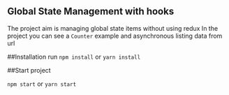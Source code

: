 ## Global State Management with hooks
The project aim is managing global state items without using redux
In the project you can see a `Counter` example and asynchronous listing data  from url 

##Installation
run `npm install` or `yarn install`

##Start project

`npm start` or `yarn start`
